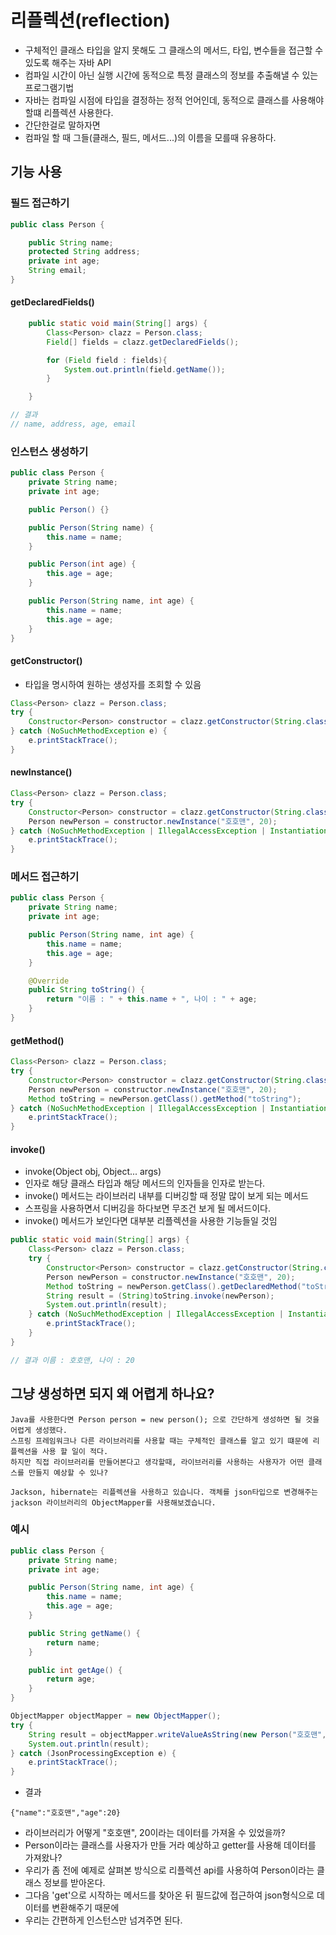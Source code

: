 # 리플렉션(reflection)
- 구체적인 클래스 타입을 알지 못해도 그 클래스의 메서드, 타입, 변수들을 접근할 수 있도록 해주는 자바 API
- 컴파일 시간이 아닌 실행 시간에 동적으로 특정 클래스의 정보를 추출해낼 수 있는 프로그램기법
- 자바는 컴파일 시점에 타입을 결정하는 정적 언어인데, 동적으로 클래스를 사용해야 할떄 리플렉션 사용한다.
- 간단한걸로 말하자면
- 컴파일 할 때 그들(클래스, 필드, 메서드...)의 이름을 모를때 유용하다.

## 기능 사용
### 필드 접근하기
```java
public class Person {

    public String name;
    protected String address;
    private int age;
    String email;
}
```

#### getDeclaredFields()
```java
    public static void main(String[] args) {
        Class<Person> clazz = Person.class;
        Field[] fields = clazz.getDeclaredFields();

        for (Field field : fields){
            System.out.println(field.getName());
        }

    }

// 결과
// name, address, age, email
```


### 인스턴스 생성하기
```java
public class Person {
    private String name;
    private int age;

    public Person() {}

    public Person(String name) {
        this.name = name;
    }

    public Person(int age) {
        this.age = age;
    }

    public Person(String name, int age) {
        this.name = name;
        this.age = age;
    }
}
```

#### getConstructor()
- 타입을 명시하여 원하는 생성자를 조회할 수 있음
```java
Class<Person> clazz = Person.class;
try {
    Constructor<Person> constructor = clazz.getConstructor(String.class, int.class);
} catch (NoSuchMethodException e) {
    e.printStackTrace();
}
```

#### newInstance()
```java
Class<Person> clazz = Person.class;
try {
    Constructor<Person> constructor = clazz.getConstructor(String.class, int.class);
    Person newPerson = constructor.newInstance("호호맨", 20);
} catch (NoSuchMethodException | IllegalAccessException | InstantiationException | InvocationTargetException e) {
    e.printStackTrace();
}
```

### 메서드 접근하기
```java
public class Person {
    private String name;
    private int age;

    public Person(String name, int age) {
        this.name = name;
        this.age = age;
    }

    @Override
    public String toString() {
        return "이름 : " + this.name + ", 나이 : " + age;
    }
}
```

#### getMethod()
```java
Class<Person> clazz = Person.class;
try {
    Constructor<Person> constructor = clazz.getConstructor(String.class, int.class);
    Person newPerson = constructor.newInstance("호호맨", 20);
    Method toString = newPerson.getClass().getMethod("toString");
} catch (NoSuchMethodException | IllegalAccessException | InstantiationException | InvocationTargetException e) {
    e.printStackTrace();
}
```

#### invoke()
- invoke(Object obj, Object... args)
- 인자로 해당 클래스 타입과 해당 메서드의 인자들을 인자로 받는다.
- invoke() 메서드는 라이브러리 내부를 디버깅할 때 정말 많이 보게 되는 메서드
- 스프링을 사용하면서 디버깅을 하다보면 무조건 보게 될 메서드이다.
- invoke() 메서드가 보인다면 대부분 리플렉션을 사용한 기능들일 것임
```java
public static void main(String[] args) {
    Class<Person> clazz = Person.class;
    try {
        Constructor<Person> constructor = clazz.getConstructor(String.class, int.class);
        Person newPerson = constructor.newInstance("호호맨", 20);
        Method toString = newPerson.getClass().getDeclaredMethod("toString");
        String result = (String)toString.invoke(newPerson);
        System.out.println(result);
    } catch (NoSuchMethodException | IllegalAccessException | InstantiationException | InvocationTargetException e) {
        e.printStackTrace();
    }
}

// 결과 이름 : 호호맨, 나이 : 20
```

## 그냥 생성하면 되지 왜 어렵게 하나요?
```
Java를 사용한다면 Person person = new person(); 으로 간단하게 생성하면 될 것을 어렵게 생성했다.
스프링 프레임워크나 다른 라이브러리를 사용할 때는 구체적인 클래스를 알고 있기 떄문에 리플렉션을 사용 할 일이 적다.
하지만 직접 라이브러리를 만들어본다고 생각할때, 라이브러리를 사용하는 사용자가 어떤 클래스를 만들지 예상할 수 있나?

Jackson, hibernate는 리플렉션을 사용하고 있습니다. 객체를 json타입으로 변경해주는
jackson 라이브러리의 ObjectMapper를 사용해보겠습니다.
```

### 예시
```java
public class Person {
    private String name;
    private int age;

    public Person(String name, int age) {
        this.name = name;
        this.age = age;
    }

    public String getName() {
        return name;
    }

    public int getAge() {
        return age;
    }
}
```

```java
ObjectMapper objectMapper = new ObjectMapper();
try {
    String result = objectMapper.writeValueAsString(new Person("호호맨", 20));
    System.out.println(result);
} catch (JsonProcessingException e) {
    e.printStackTrace();
}
```

- 결과
```
{"name":"호호맨","age":20}
```

- 라이브러리가 어떻게 "호호맨", 20이라는 데이터를 가져올 수 있었을까?
- Person이라는 클래스를 사용자가 만들 거라 예상하고 getter를 사용해 데이터를 가져왔나?
- 우리가 좀 전에 예제로 살펴본 방식으로 리플렉션 api를 사용하여 Person이라는 클래스 정보를 받아온다.
- 그다음 'get'으로 시작하는 메서드를 찾아온 뒤 필드값에 접근하여 json형식으로 데이터를 변환해주기 때문에
- 우리는 간편하게 인스턴스만 넘겨주면 된다.

